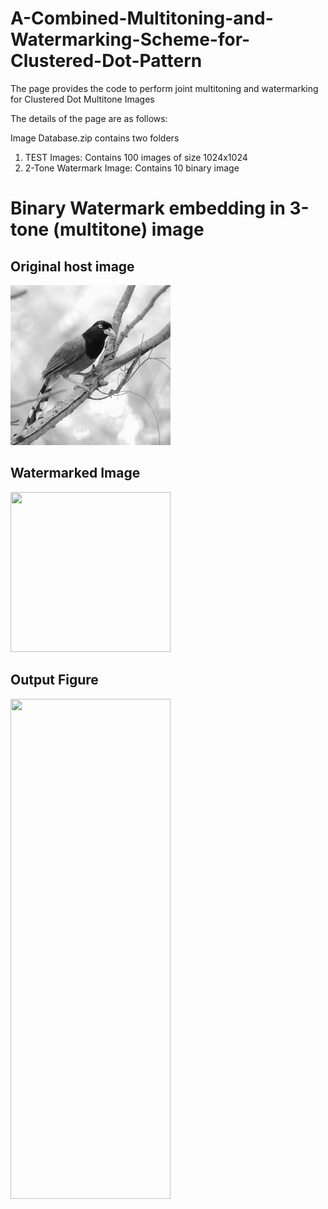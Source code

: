 # A-Combined-Multitoning-and-Watermarking-Scheme-for-Clustered-Dot-Pattern


The page provides the code to perform joint multitoning and watermarking for Clustered Dot Multitone Images

The details of the page are as follows:

Image Database.zip contains two folders

1) TEST Images: Contains 100 images of size 1024x1024
2) 2-Tone Watermark Image: Contains 10 binary image 
 

# Binary Watermark embedding in 3-tone (multitone) image

## Original host image

<img src="2-Tone/1 (94).JPEG" class="img-responsive" alt="" width="256" height="256"> </div>

## Watermarked Image
<img src="Watermarked Image.png" class="img-responsive" alt="" width="256" height="256"> </div>

## Output Figure
<img src="WM.png" class="img-responsive" alt="" width="256" height="800"> </div>






 
 
 
 

